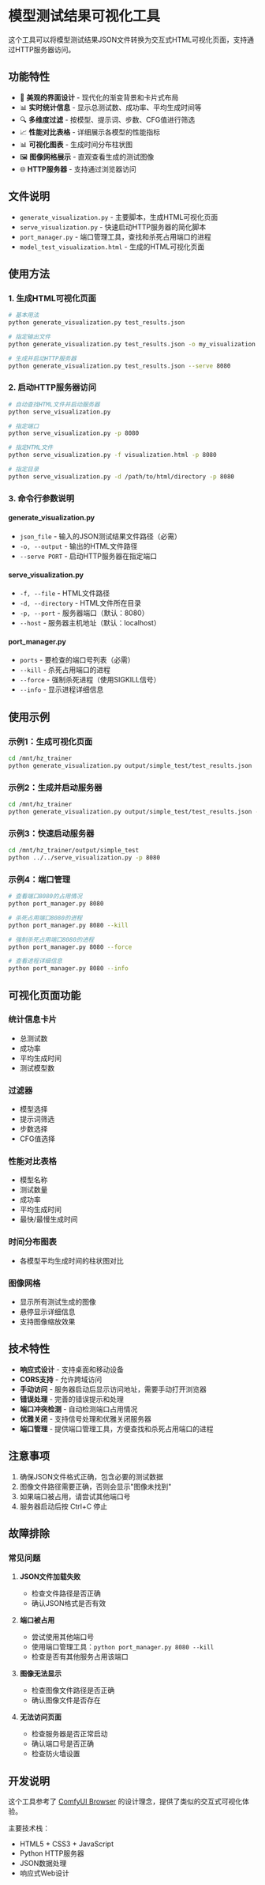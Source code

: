# 模型测试结果可视化工具

这个工具可以将模型测试结果JSON文件转换为交互式HTML可视化页面，支持通过HTTP服务器访问。

## 功能特性

- 🎨 **美观的界面设计** - 现代化的渐变背景和卡片式布局
- 📊 **实时统计信息** - 显示总测试数、成功率、平均生成时间等
- 🔍 **多维度过滤** - 按模型、提示词、步数、CFG值进行筛选
- 📈 **性能对比表格** - 详细展示各模型的性能指标
- 📊 **可视化图表** - 生成时间分布柱状图
- 🖼️ **图像网格展示** - 直观查看生成的测试图像
- 🌐 **HTTP服务器** - 支持通过浏览器访问

## 文件说明

- `generate_visualization.py` - 主要脚本，生成HTML可视化页面
- `serve_visualization.py` - 快速启动HTTP服务器的简化脚本
- `port_manager.py` - 端口管理工具，查找和杀死占用端口的进程
- `model_test_visualization.html` - 生成的HTML可视化页面

## 使用方法

### 1. 生成HTML可视化页面

```bash
# 基本用法
python generate_visualization.py test_results.json

# 指定输出文件
python generate_visualization.py test_results.json -o my_visualization.html

# 生成并启动HTTP服务器
python generate_visualization.py test_results.json --serve 8080
```

### 2. 启动HTTP服务器访问

```bash
# 自动查找HTML文件并启动服务器
python serve_visualization.py

# 指定端口
python serve_visualization.py -p 8080

# 指定HTML文件
python serve_visualization.py -f visualization.html -p 8080

# 指定目录
python serve_visualization.py -d /path/to/html/directory -p 8080
```

### 3. 命令行参数说明

#### generate_visualization.py

- `json_file` - 输入的JSON测试结果文件路径（必需）
- `-o, --output` - 输出的HTML文件路径
- `--serve PORT` - 启动HTTP服务器在指定端口

#### serve_visualization.py

- `-f, --file` - HTML文件路径
- `-d, --directory` - HTML文件所在目录
- `-p, --port` - 服务器端口（默认：8080）
- `--host` - 服务器主机地址（默认：localhost）

#### port_manager.py

- `ports` - 要检查的端口号列表（必需）
- `--kill` - 杀死占用端口的进程
- `--force` - 强制杀死进程（使用SIGKILL信号）
- `--info` - 显示进程详细信息

## 使用示例

### 示例1：生成可视化页面

```bash
cd /mnt/hz_trainer
python generate_visualization.py output/simple_test/test_results.json
```

### 示例2：生成并启动服务器

```bash
cd /mnt/hz_trainer
python generate_visualization.py output/simple_test/test_results.json --serve 8080
```

### 示例3：快速启动服务器

```bash
cd /mnt/hz_trainer/output/simple_test
python ../../serve_visualization.py -p 8080
```

### 示例4：端口管理

```bash
# 查看端口8080的占用情况
python port_manager.py 8080

# 杀死占用端口8080的进程
python port_manager.py 8080 --kill

# 强制杀死占用端口8080的进程
python port_manager.py 8080 --force

# 查看进程详细信息
python port_manager.py 8080 --info
```

## 可视化页面功能

### 统计信息卡片
- 总测试数
- 成功率
- 平均生成时间
- 测试模型数

### 过滤器
- 模型选择
- 提示词筛选
- 步数选择
- CFG值选择

### 性能对比表格
- 模型名称
- 测试数量
- 成功率
- 平均生成时间
- 最快/最慢生成时间

### 时间分布图表
- 各模型平均生成时间的柱状图对比

### 图像网格
- 显示所有测试生成的图像
- 悬停显示详细信息
- 支持图像缩放效果

## 技术特性

- **响应式设计** - 支持桌面和移动设备
- **CORS支持** - 允许跨域访问
- **手动访问** - 服务器启动后显示访问地址，需要手动打开浏览器
- **错误处理** - 完善的错误提示和处理
- **端口冲突检测** - 自动检测端口占用情况
- **优雅关闭** - 支持信号处理和优雅关闭服务器
- **端口管理** - 提供端口管理工具，方便查找和杀死占用端口的进程

## 注意事项

1. 确保JSON文件格式正确，包含必要的测试数据
2. 图像文件路径需要正确，否则会显示"图像未找到"
3. 如果端口被占用，请尝试其他端口号
4. 服务器启动后按 Ctrl+C 停止

## 故障排除

### 常见问题

1. **JSON文件加载失败**
   - 检查文件路径是否正确
   - 确认JSON格式是否有效

2. **端口被占用**
   - 尝试使用其他端口号
   - 使用端口管理工具：`python port_manager.py 8080 --kill`
   - 检查是否有其他服务占用该端口

3. **图像无法显示**
   - 检查图像文件路径是否正确
   - 确认图像文件是否存在

4. **无法访问页面**
   - 检查服务器是否正常启动
   - 确认端口号是否正确
   - 检查防火墙设置

## 开发说明

这个工具参考了 [ComfyUI Browser](https://github.com/talesofai/comfyui-browser) 的设计理念，提供了类似的交互式可视化体验。

主要技术栈：
- HTML5 + CSS3 + JavaScript
- Python HTTP服务器
- JSON数据处理
- 响应式Web设计 